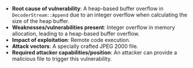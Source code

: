 - **Root cause of vulnerability**: A heap-based buffer overflow in `DecoderStream::Append` due to an integer overflow when calculating the size of the heap buffer.
- **Weaknesses/vulnerabilities present**: Integer overflow in memory allocation, leading to a heap-based buffer overflow.
- **Impact of exploitation**: Remote code execution.
- **Attack vectors**: A specially crafted JPEG 2000 file.
- **Required attacker capabilities/position**: An attacker can provide a malicious file to trigger this vulnerability.